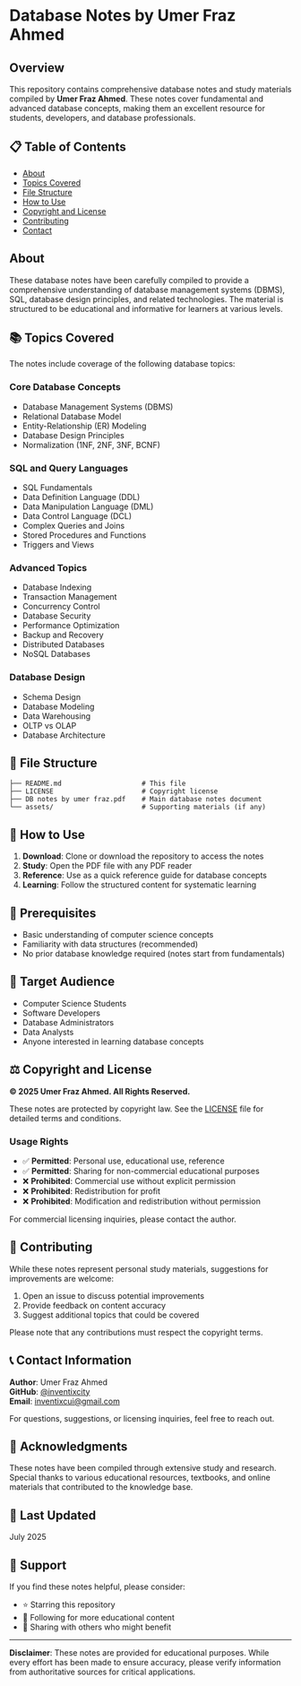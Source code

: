 # Database Notes by Umer Fraz Ahmed

## Overview
This repository contains comprehensive database notes and study materials compiled by **Umer Fraz Ahmed**. These notes cover fundamental and advanced database concepts, making them an excellent resource for students, developers, and database professionals.

## 📋 Table of Contents
- [About](#about)
- [Topics Covered](#topics-covered)
- [File Structure](#file-structure)
- [How to Use](#how-to-use)
- [Copyright and License](#copyright-and-license)
- [Contributing](#contributing)
- [Contact](#contact)

## About
These database notes have been carefully compiled to provide a comprehensive understanding of database management systems (DBMS), SQL, database design principles, and related technologies. The material is structured to be educational and informative for learners at various levels.

## 📚 Topics Covered
The notes include coverage of the following database topics:

### Core Database Concepts
- Database Management Systems (DBMS)
- Relational Database Model
- Entity-Relationship (ER) Modeling
- Database Design Principles
- Normalization (1NF, 2NF, 3NF, BCNF)

### SQL and Query Languages
- SQL Fundamentals
- Data Definition Language (DDL)
- Data Manipulation Language (DML)
- Data Control Language (DCL)
- Complex Queries and Joins
- Stored Procedures and Functions
- Triggers and Views

### Advanced Topics
- Database Indexing
- Transaction Management
- Concurrency Control
- Database Security
- Performance Optimization
- Backup and Recovery
- Distributed Databases
- NoSQL Databases

### Database Design
- Schema Design
- Database Modeling
- Data Warehousing
- OLTP vs OLAP
- Database Architecture

## 📁 File Structure
```
├── README.md                    # This file
├── LICENSE                      # Copyright license
├── DB notes by umer fraz.pdf    # Main database notes document
└── assets/                      # Supporting materials (if any)
```

## 🚀 How to Use
1. **Download**: Clone or download the repository to access the notes
2. **Study**: Open the PDF file with any PDF reader
3. **Reference**: Use as a quick reference guide for database concepts
4. **Learning**: Follow the structured content for systematic learning

## 📖 Prerequisites
- Basic understanding of computer science concepts
- Familiarity with data structures (recommended)
- No prior database knowledge required (notes start from fundamentals)

## 🎯 Target Audience
- Computer Science Students
- Software Developers
- Database Administrators
- Data Analysts
- Anyone interested in learning database concepts

## ⚖️ Copyright and License
**© 2025 Umer Fraz Ahmed. All Rights Reserved.**

These notes are protected by copyright law. See the [LICENSE](LICENSE) file for detailed terms and conditions.

### Usage Rights
- ✅ **Permitted**: Personal use, educational use, reference
- ✅ **Permitted**: Sharing for non-commercial educational purposes
- ❌ **Prohibited**: Commercial use without explicit permission
- ❌ **Prohibited**: Redistribution for profit
- ❌ **Prohibited**: Modification and redistribution without permission

For commercial licensing inquiries, please contact the author.

## 🤝 Contributing
While these notes represent personal study materials, suggestions for improvements are welcome:

1. Open an issue to discuss potential improvements
2. Provide feedback on content accuracy
3. Suggest additional topics that could be covered

Please note that any contributions must respect the copyright terms.

## 📞 Contact Information
**Author**: Umer Fraz Ahmed  
**GitHub**: [@inventixcity](https://github.com/inventixcity)  
**Email**: inventixcui@gmail.com

For questions, suggestions, or licensing inquiries, feel free to reach out.

## 🙏 Acknowledgments
These notes have been compiled through extensive study and research. Special thanks to various educational resources, textbooks, and online materials that contributed to the knowledge base.

## 📅 Last Updated
July 2025

## 🌟 Support
If you find these notes helpful, please consider:
- ⭐ Starring this repository
- 🍴 Following for more educational content
- 📢 Sharing with others who might benefit

---

**Disclaimer**: These notes are provided for educational purposes. While every effort has been made to ensure accuracy, please verify information from authoritative sources for critical applications.
